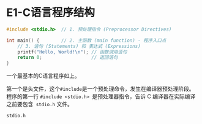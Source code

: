 # E1-C语言程序结构

```c
#include <stdio.h>  // 1. 预处理指令 (Preprocessor Directives)

int main() {        // 2. 主函数 (main function) - 程序入口点
    // 3. 语句 (Statements) 和 表达式 (Expressions)
    printf("Hello, World!\n"); // 函数调用语句
    return 0;                  // 返回语句
}
```

一个最基本的C语言程序如上。

第一个是头文件，这个`#include`是一个预处理命令，发生在编译器预处理阶段。程序的第一行 `#include <stdio.h> `是预处理器指令，告诉 C 编译器在实际编译之前要包含` stdio.h` 文件。

`stdio.h`